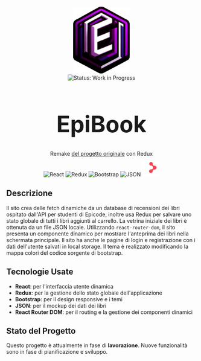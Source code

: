<p align="center">
  <img src="./public/iconBig.png" alt="Immagine Header" width="150px" height="auto"/>
  <br>
  <img src="https://img.shields.io/badge/status-WORK%20IN%20PROGRESS-yellow" alt="Status: Work in Progress">
</p>

<h1 align="center" style="font-size: 60px; line-height: 60px; vertical-align: middle;">EpiBook</h1>

<p align="center">Remake <a href="https://github.com/Vikappa/D2W1U3">del progetto originale</a> con Redux</p>

<p align="center">
  <img src="https://img.icons8.com/color/48/000000/react-native.png" alt="React"/>
  <img src="https://img.icons8.com/color/48/000000/redux.png" alt="Redux"/>
  <img src="https://img.icons8.com/color/48/000000/bootstrap.png" alt="Bootstrap"/>
  <img src="https://img.icons8.com/color/48/000000/json--v1.png" alt="JSON"/>
  <img src="./public/react-router-mark-color-inverted.png" height="38px" alt="React Router"/>
</p>

## Descrizione

Il sito crea delle fetch dinamiche da un database di recensioni dei libri ospitato dall'API per studenti di Epicode, inoltre usa Redux per salvare uno stato globale di tutti i libri aggiunti al carrello. La vetrina iniziale dei libri è ottenuta da un file JSON locale. Utilizzando `react-router-dom`, il sito presenta un componente dinamico per mostrare l'anteprima dei libri nella schermata principale. Il sito ha anche le pagine di login e registrazione con i dati dell'utente salvati in local storage. Il tema è realizzato modificando la mappa colori del codice sorgente di bootstrap.

## Tecnologie Usate

- **React**: per l'interfaccia utente dinamica
- **Redux**: per la gestione dello stato globale dell'applicazione
- **Bootstrap**: per il design responsive e i temi
- **JSON**: per il mockup dei dati dei libri
- **React Router DOM**: per il routing e la gestione dei componenti dinamici

## Stato del Progetto

Questo progetto è attualmente in fase di **lavorazione**. Nuove funzionalità sono in fase di pianificazione e sviluppo.
